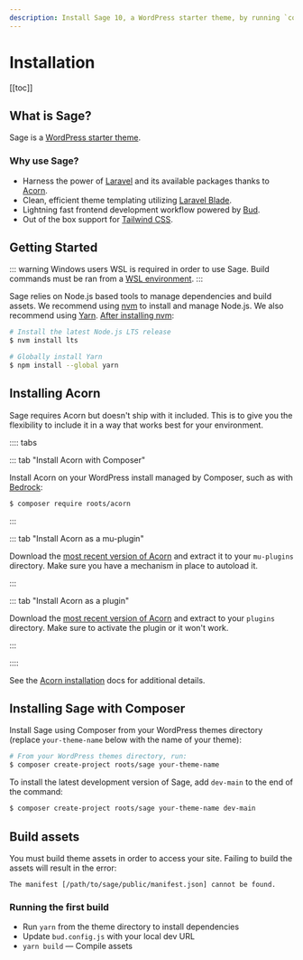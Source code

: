 ```yaml
---
description: Install Sage 10, a WordPress starter theme, by running `composer create-project roots/sage`.
---
```


# Installation

[[toc]]

## What is Sage?

Sage is a [WordPress starter theme](https://roots.io/sage/).

### Why use Sage?

- Harness the power of [Laravel](https://laravel.com) and its available packages thanks to [Acorn](https://github.com/roots/acorn).
- Clean, efficient theme templating utilizing [Laravel Blade](https://laravel.com/docs/master/blade).
- Lightning fast frontend development workflow powered by [Bud](https://bud.js.org/).
- Out of the box support for [Tailwind CSS](https://tailwindcss.com/).

## Getting Started

::: warning Windows users
WSL is required in order to use Sage. Build commands must be ran from a [WSL environment](https://docs.microsoft.com/en-us/windows/wsl/).
:::

Sage relies on Node.js based tools to manage dependencies and build assets. We recommend using [nvm](https://github.com/creationix/nvm) to install and manage Node.js. We also recommend using [Yarn](https://yarnpkg.com/). [After installing nvm](https://github.com/nvm-sh/nvm#installing-and-updating):

```bash
# Install the latest Node.js LTS release
$ nvm install lts

# Globally install Yarn
$ npm install --global yarn
```

## Installing Acorn

Sage requires Acorn but doesn't ship with it included. This is to give you the flexibility to include it in a way that works best for your environment.

:::: tabs

::: tab "Install Acorn with Composer"

Install Acorn on your WordPress install managed by Composer, such as with [Bedrock](https://roots.io/bedrock/):

```sh
$ composer require roots/acorn
```

:::

::: tab "Install Acorn as a mu-plugin"

Download the [most recent version of Acorn](https://github.com/roots/acorn/releases/latest) and extract it to your `mu-plugins` directory. Make sure you have a mechanism in place to autoload it.

:::

::: tab "Install Acorn as a plugin"

Download the [most recent version of Acorn](https://github.com/roots/acorn/releases/latest) and extract to your `plugins` directory. Make sure to activate the plugin or it won't work.

:::

::::


See the [Acorn installation](../../acorn/2.x/installation.md) docs for additional details.

## Installing Sage with Composer

Install Sage using Composer from your WordPress themes directory (replace `your-theme-name` below with the name of your theme):

```sh
# From your WordPress themes directory, run:
$ composer create-project roots/sage your-theme-name
```

To install the latest development version of Sage, add `dev-main` to the end of the command:

```sh
$ composer create-project roots/sage your-theme-name dev-main
```

## Build assets

You must build theme assets in order to access your site. Failing to build the assets will result in the error:

```
The manifest [/path/to/sage/public/manifest.json] cannot be found.
```

### Running the first build

- Run `yarn` from the theme directory to install dependencies
- Update `bud.config.js` with your local dev URL
- `yarn build` — Compile assets
